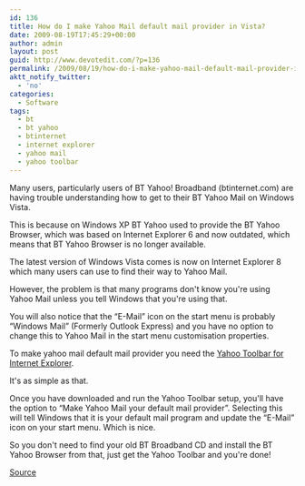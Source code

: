 ```yaml
---
id: 136
title: How do I make Yahoo Mail default mail provider in Vista?
date: 2009-08-19T17:45:29+00:00
author: admin
layout: post
guid: http://www.devotedit.com/?p=136
permalink: /2009/08/19/how-do-i-make-yahoo-mail-default-mail-provider-in-vista/
aktt_notify_twitter:
  - 'no'
categories:
  - Software
tags:
  - bt
  - bt yahoo
  - btinternet
  - internet explorer
  - yahoo mail
  - yahoo toolbar
---
```

Many users, particularly users of BT Yahoo! Broadband (btinternet.com) are having trouble understanding how to get to their BT Yahoo Mail on Windows Vista.

This is because on Windows XP BT Yahoo used to provide the BT Yahoo Browser, which was based on Internet Explorer 6 and now outdated, which means that BT Yahoo Browser is no longer available.

<!--more-->

The latest version of Windows Vista comes is now on Internet Explorer 8 which many users can use to find their way to Yahoo Mail.

However, the problem is that many programs don't know you're using Yahoo Mail unless you tell Windows that you're using that.

You will also notice that the &#8220;E-Mail&#8221; icon on the start menu is probably &#8220;Windows Mail&#8221; (Formerly Outlook Express) and you have no option to change this to Yahoo Mail in the start menu customisation properties.

To make yahoo mail default mail provider you need the [Yahoo Toolbar for Internet Explorer](http://toolbar.yahoo.com/ie).

It's as simple as that.

Once you have downloaded and run the Yahoo Toolbar setup, you'll have the option to &#8220;Make Yahoo Mail your default mail provider&#8221;. Selecting this will tell Windows that it is your default mail program and update the &#8220;E-Mail&#8221; icon on your start menu. Which is nice.

So you don't need to find your old BT Broadband CD and install the BT Yahoo Browser from that, just get the Yahoo Toolbar and you're done!

[Source](http://help.yahoo.com/l/us/yahoo/mail/original/settings/settings-10.html)